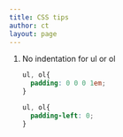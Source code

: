 ```yaml
---
title: CSS tips
author: ct
layout: page
---
```


1. No indentation for ul or ol

   ```css
   ul, ol{
     padding: 0 0 0 1em;
   } 
   ```

   ```css
   ul, ol{
     padding-left: 0;
   } 
   ```

